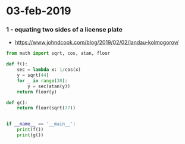 # 03-feb-2019

### 1 - equating two sides of a license plate

- https://www.johndcook.com/blog/2019/02/02/landau-kolmogorov/

```python
from math import sqrt, cos, atan, floor

def f():
    sec = lambda x: 1/cos(x)
    y = sqrt(44)
    for _ in range(30):
        y = sec(atan(y))
    return floor(y)

def g():
    return floor(sqrt(77))


if __name__ == '__main__':
    print(f())
    print(g())
```
